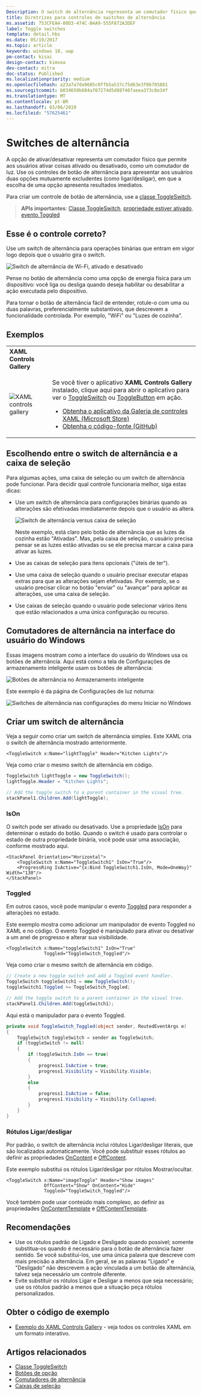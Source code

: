 ```yaml
---
Description: O switch de alternância representa um comutador físico que permite aos usuários ativar ou desativar itens.
title: Diretrizes para controles de switches de alternância
ms.assetid: 753CFEA4-80D3-474C-B4A9-555F872A3DEF
label: Toggle switches
template: detail.hbs
ms.date: 05/19/2017
ms.topic: article
keywords: windows 10, uwp
pm-contact: kisai
design-contact: kimsea
dev-contact: mitra
doc-status: Published
ms.localizationpriority: medium
ms.openlocfilehash: a23a7a7da9605c0ffb5a537c75d63e3f06705881
ms.sourcegitcommit: b034650b684a767274d5d88746faeea373c8e34f
ms.translationtype: MT
ms.contentlocale: pt-BR
ms.lasthandoff: 03/06/2019
ms.locfileid: "57625461"
---
```

# <a name="toggle-switches"></a>Switches de alternância

A opção de ativar/desativar representa um comutador físico que permite aos usuários ativar coisas ativado ou desativado, como um comutador de luz. Use os controles de botão de alternância para apresentar aos usuários duas opções mutuamente excludentes (como ligar/desligar), em que a escolha de uma opção apresenta resultados imediatos.

Para criar um controle de botão de alternância, use a [classe ToggleSwitch](https://docs.microsoft.com/uwp/api/windows.ui.xaml.controls.toggleswitch).

> **APIs importantes**: [Classe ToggleSwitch](https://docs.microsoft.com/uwp/api/windows.ui.xaml.controls.toggleswitch), [propriedade estiver ativado](https://docs.microsoft.com/uwp/api/windows.ui.xaml.controls.toggleswitch.ison), [evento Toggled](https://docs.microsoft.com/uwp/api/windows.ui.xaml.controls.toggleswitch.toggled)

## <a name="is-this-the-right-control"></a>Esse é o controle correto?

Use um switch de alternância para operações binárias que entram em vigor logo depois que o usuário gira o switch.

![Switch de alternância de Wi-Fi, ativado e desativado](images/toggleswitches01.png)

Pense no botão de alternância como uma opção de energia física para um dispositivo: você liga ou desliga quando deseja habilitar ou desabilitar a ação executada pelo dispositivo.

Para tornar o botão de alternância fácil de entender, rotule-o com uma ou duas palavras, preferencialmente substantivos, que descrevem a funcionalidade controlada. Por exemplo, "WiFi" ou "Luzes de cozinha". 

## <a name="examples"></a>Exemplos

<table>
<th align="left">XAML Controls Gallery<th>
<tr>
<td><img src="images/xaml-controls-gallery-sm.png" alt="XAML controls gallery"></img></td>
<td>
    <p>Se você tiver o aplicativo <strong style="font-weight: semi-bold">XAML Controls Gallery</strong> instalado, clique aqui para abrir o aplicativo para ver o <a href="xamlcontrolsgallery:/item/ToggleSwitch">ToggleSwitch</a> ou <a href="xamlcontrolsgallery:/item/ToggleButton">ToggleButton</a> em ação.</p>
    <ul>
    <li><a href="https://www.microsoft.com/store/productId/9MSVH128X2ZT">Obtenha o aplicativo da Galeria de controles XAML (Microsoft Store)</a></li>
    <li><a href="https://github.com/Microsoft/Xaml-Controls-Gallery">Obtenha o código-fonte (GitHub)</a></li>
    </ul>
</td>
</tr>
</table>

## <a name="choosing-between-toggle-switch-and-check-box"></a>Escolhendo entre o switch de alternância e a caixa de seleção

Para algumas ações, uma caixa de seleção ou um switch de alternância pode funcionar. Para decidir qual controle funcionaria melhor, siga estas dicas:

- Use um switch de alternância para configurações binárias quando as alterações são efetivadas imediatamente depois que o usuário as altera.

    ![Switch de alternância versus caixa de seleção](images/toggleswitches02.png)

    Neste exemplo, está claro pelo botão de alternância que as luzes da cozinha estão "Ativadas". Mas, pela caixa de seleção, o usuário precisa pensar se as luzes estão ativadas ou se ele precisa marcar a caixa para ativar as luzes.

- Use as caixas de seleção para itens opcionais ("úteis de ter").
- Use uma caixa de seleção quando o usuário precisar executar etapas extras para que as alterações sejam efetivadas. Por exemplo, se o usuário precisar clicar no botão "enviar" ou "avançar" para aplicar as alterações, use uma caixa de seleção.
- Use caixas de seleção quando o usuário pode selecionar vários itens que estão relacionados a uma única configuração ou recurso.

## <a name="toggle-switches-in-the-windows-ui"></a>Comutadores de alternância na interface do usuário do Windows

Essas imagens mostram como a interface do usuário do Windows usa os botões de alternância. Aqui está como a tela de Configurações de armazenamento inteligente usam os botões de alternância:

![Botões de alternância no Armazenamento inteligente](images/SmartStorageToggle.png)

Este exemplo é da página de Configurações de luz noturna:

![Switches de alternância nas configurações do menu Iniciar no Windows](images/NightLightToggle.png)

## <a name="create-a-toggle-switch"></a>Criar um switch de alternância

Veja a seguir como criar um switch de alternância simples. Este XAML cria o switch de alternância mostrado anteriormente.

```xaml
<ToggleSwitch x:Name="lightToggle" Header="Kitchen Lights"/>
```

Veja como criar o mesmo switch de alternância em código.

```csharp
ToggleSwitch lightToggle = new ToggleSwitch();
lightToggle.Header = "Kitchen Lights";

// Add the toggle switch to a parent container in the visual tree.
stackPanel1.Children.Add(lightToggle);
```

### <a name="ison"></a>IsOn

O switch pode ser ativado ou desativado. Use a propriedade [IsOn](https://docs.microsoft.com/uwp/api/windows.ui.xaml.controls.toggleswitch.ison) para determinar o estado do botão. Quando o switch é usado para controlar o estado de outra propriedade binária, você pode usar uma associação, conforme mostrado aqui.

```xaml
<StackPanel Orientation="Horizontal">
    <ToggleSwitch x:Name="ToggleSwitch1" IsOn="True"/>
    <ProgressRing IsActive="{x:Bind ToggleSwitch1.IsOn, Mode=OneWay}" Width="130"/>
</StackPanel>
```

### <a name="toggled"></a>Toggled

Em outros casos, você pode manipular o evento [Toggled](https://docs.microsoft.com/uwp/api/windows.ui.xaml.controls.toggleswitch.toggled) para responder a alterações no estado.

Este exemplo mostra como adicionar um manipulador de evento Toggled no XAML e no código. O evento Toggled é manipulado para ativar ou desativar a um anel de progresso e alterar sua visibilidade.

```xaml
<ToggleSwitch x:Name="toggleSwitch1" IsOn="True"
              Toggled="ToggleSwitch_Toggled"/>
```

Veja como criar o mesmo switch de alternância em código.

```csharp
// Create a new toggle switch and add a Toggled event handler.
ToggleSwitch toggleSwitch1 = new ToggleSwitch();
toggleSwitch1.Toggled += ToggleSwitch_Toggled;

// Add the toggle switch to a parent container in the visual tree.
stackPanel1.Children.Add(toggleSwitch1);
```

Aqui está o manipulador para o evento Toggled.

```csharp
private void ToggleSwitch_Toggled(object sender, RoutedEventArgs e)
{
    ToggleSwitch toggleSwitch = sender as ToggleSwitch;
    if (toggleSwitch != null)
    {
        if (toggleSwitch.IsOn == true)
        {
            progress1.IsActive = true;
            progress1.Visibility = Visibility.Visible;
        }
        else
        {
            progress1.IsActive = false;
            progress1.Visibility = Visibility.Collapsed;
        }
    }
}
```

### <a name="onoff-labels"></a>Rótulos Ligar/desligar

Por padrão, o switch de alternância inclui rótulos Ligar/desligar literais, que são localizados automaticamente. Você pode substituir esses rótulos ao definir as propriedades [OnContent](https://docs.microsoft.com/uwp/api/windows.ui.xaml.controls.toggleswitch.oncontent) e [OffContent](https://docs.microsoft.com/uwp/api/windows.ui.xaml.controls.toggleswitch.offcontent).

Este exemplo substitui os rótulos Ligar/desligar por rótulos Mostrar/ocultar.

```xaml
<ToggleSwitch x:Name="imageToggle" Header="Show images"
              OffContent="Show" OnContent="Hide"
              Toggled="ToggleSwitch_Toggled"/>
```

Você também pode usar conteúdo mais complexo, ao definir as propriedades [OnContentTemplate](https://docs.microsoft.com/uwp/api/windows.ui.xaml.controls.toggleswitch.oncontenttemplate) e [OffContentTemplate](https://docs.microsoft.com/uwp/api/windows.ui.xaml.controls.toggleswitch.offcontenttemplate).

## <a name="recommendations"></a>Recomendações

- Use os rótulos padrão de Ligado e Desligado quando possível; somente substitua-os quando é necessário para o botão de alternância fazer sentido. Se você substituí-los, use uma única palavra que descreve com mais precisão a alternância. Em geral, se as palavras "Ligado" e "Desligado" não descrevem a ação vinculada a um botão de alternância, talvez seja necessário um controle diferente.
- Evite substituir os rótulos Ligar e Desligar a menos que seja necessário; use os rótulos padrão a menos que a situação peça rótulos personalizados.

## <a name="get-the-sample-code"></a>Obter o código de exemplo

- [Exemplo do XAML Controls Gallery](https://github.com/Microsoft/Xaml-Controls-Gallery) - veja todos os controles XAML em um formato interativo.

## <a name="related-articles"></a>Artigos relacionados

- [Classe ToggleSwitch](https://docs.microsoft.com/uwp/api/windows.ui.xaml.controls.toggleswitch)
- [Botões de opção](radio-button.md)
- [Comutadores de alternância](toggles.md)
- [Caixas de seleção](checkbox.md)
